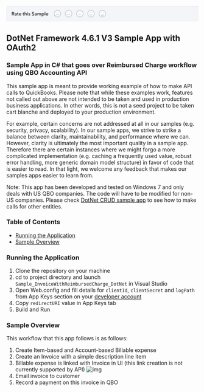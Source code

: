[![Sample Banner](views/Sample.png)][ss1]

## DotNet Framework 4.6.1 V3 Sample App with OAuth2
### Sample App in C# that goes over Reimbursed Charge workflow using QBO Accounting API

This sample app is meant to provide working example of how to make API calls to QuickBooks. Please note that while these examples work, features not called out above are not intended to be taken and used in production business applications. In other words, this is not a seed project to be taken cart blanche and deployed to your production environment. 

For example, certain concerns are not addressed at all in our samples (e.g. security, privacy, scalability). In our sample apps, we strive to strike a balance between clarity, maintainability, and performance where we can. However, clarity is ultimately the most important quality in a sample app. Therefore there are certain instances where we might forgo a more complicated implementation (e.g. caching a frequently used value, robust error handling, more generic domain model structure) in favor of code that is easier to read. In that light, we welcome any feedback that makes our samples apps easier to learn from.

Note: This app has been developed and tested on Windows 7 and only deals with US QBO companies. The code will have to be modified for non-US companies. Please check [DotNet CRUD sample app](https://github.com/IntuitDeveloper/SampleApp-CRUD_.Net_Oauth2) to see how to make calls for other entities.

### Table of Contents

* [Running the Application](#running-the-application)
* [Sample Overview](#sample-overview)

### Running the Application

1. Clone the repository on your machine
2. cd to project directory and launch ```Sample_InvoiceWithReimbursedCharge_DotNet``` in Visual Studio
3. Open Web.config and fill details for ```clientId```, ```clientSecret``` and ```logPath``` from App Keys section on your [developer account](https://developer.intuit.com)
4. Copy ```redirectURI``` value in App Keys tab 
5. Build and Run

### Sample Overview

This workflow that this app follows is as follows:
1. Create Item-based and Account-based Billable expense 
2. Create an Invoice with a simple description line item
3. Billable expense is linked with Invoice in UI (this link creation is not currently supported by API)
![img](https://github.com/IntuitDeveloper/Sample_InvoiceWithReimbursedCharge_DotNet/blob/master/Sample_InvoiceWithReimbursedCharge_DotNet/Images/link_billable_expense.png)
4. Email invoice to customer
5. Record a payment on this invoice in QBO

[ss1]: https://help.developer.intuit.com/s/samplefeedback?cid=9010&repoName=Sample_InvoiceWithReimbursedCharge_DotNet